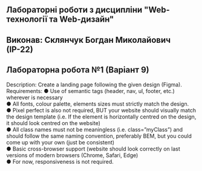 ## Лабораторні роботи з дисципліни "Web-технології та Web-дизайн"

## Виконав: Склянчук Богдан Миколайович (ІР-22)
## Лабораторна робота №1 (Варіант 9)

Description: Create a landing page following the given design (Figma).
Requirements:
● Use of semantic tags (header, nav, ul, footer, etc.)
wherever is necessary   
● All fonts, colour palette, elements sizes must strictly match the
design.     
● Pixel perfect is also not required, BUT your website should visually
match the design template (i.e. If the element is horizontally centred
on the design, it should look centred on the website)   
● All class names must not be meaningless (i.e. class=”myClass”) and
should follow the same naming convention, preferably BEM, but
you could come up with your own (just be consistent)    
● Basic cross-browser support (website should look correctly on last
versions of modern browsers (Chrome, Safari, Edge)  
● For now, responsiveness is not required.
